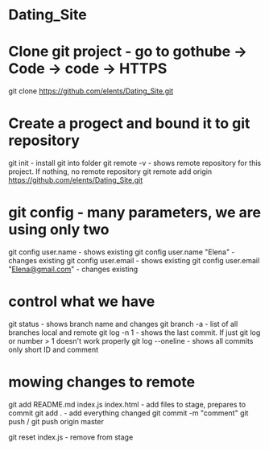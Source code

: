 # Dating_Site

# Clone git project - go to gothube -> Code -> code -> HTTPS
git clone https://github.com/elents/Dating_Site.git
# Create a progect and bound it to git repository
git init - install git into folder
git remote -v - shows remote repository for this project. If nothing, no remote repository
git remote add origin https://github.com/elents/Dating_Site.git

# git config - many parameters, we are using only two
git config user.name - shows existing
git config user.name "Elena" - changes existing
git config user.email - shows existing
git config user.email "Elena@gmail.com" - changes existing

# control what we have
git status  - shows branch name and changes
git branch -a  - list of all branches local and remote
git log -n 1 - shows the last commit. If just git log or number > 1 doesn't work properly
git log --oneline - shows all commits only short ID and comment

# mowing changes to remote
git add README.md index.js index.html - add files to stage, prepares to commit
git add . - add everything changed
git commit -m "comment"
git push / git push origin master

git reset index.js - remove from stage
